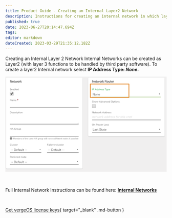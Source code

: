 ```yaml
---
title: Product Guide - Creating an Internal Layer2 Network
description: Instructions for creating an internal network in which layer3 functions are handled by a third-party system.
published: true
date: 2023-06-27T20:14:47.694Z
tags: 
editor: markdown
dateCreated: 2023-03-29T21:35:12.182Z
---
```


Creating an Internal Layer 2 Network
Internal Networks can be created as Layer2 (with layer 3 functions to be handled by third party software). To create a layer2 Internal network select **IP Address Type: ***None***.**

![internal-layer2.png](/docs/public/userguide-sshots/internal-layer2.png)




<br>

Full Internal Network Instructions can be found here: [**Internal Networks**](/product-guide/internalnetworks)

<br>

[Get vergeOS license keys](https://www.verge.io/test-drive){ target="_blank" .md-button }